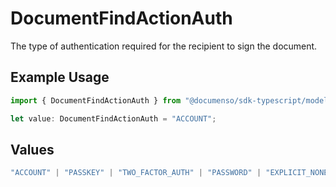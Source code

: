 # DocumentFindActionAuth

The type of authentication required for the recipient to sign the document.

## Example Usage

```typescript
import { DocumentFindActionAuth } from "@documenso/sdk-typescript/models/operations";

let value: DocumentFindActionAuth = "ACCOUNT";
```

## Values

```typescript
"ACCOUNT" | "PASSKEY" | "TWO_FACTOR_AUTH" | "PASSWORD" | "EXPLICIT_NONE"
```